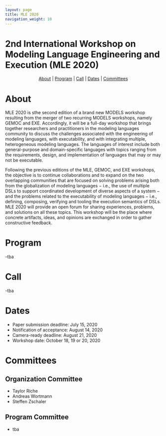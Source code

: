 ```yaml
---
layout: page
title: MLE 2020
navigation_weight: 10
---
```


<p align="center">
<h1>2nd International Workshop on Modeling Language Engineering and Execution (MLE 2020)</h1>
</p>

<p align="center">
  <a href="https://mleworkshop.github.io/editions/mle2020.html#about">About</a> | <a href="https://mleworkshop.github.io/editions/mle2020.html#program">Program</a> | <a href="https://mleworkshop.github.io/editions/mle2020.html#call">Call</a> | <a href="https://mleworkshop.github.io/editions/mle2020.html#dates">Dates</a> | <a href="https://mleworkshop.github.io/editions/mle2020.html#committees">Committees</a>
</p>

# About
MLE 2020 is sthe second edition of a brand new MODELS workshop resulting from the merger of two recurring MODELS workshops, namely GEMOC and EXE. Accordingly, it will be a full-day workshop that brings together researchers and practitioners in the modeling languages community to discuss the challenges associated with the engineering of modeling languages, with executability, and with integrating multiple, heterogeneous modeling languages. The languages of interest include both general-purpose and domain-specific languages with topics ranging from the requirements, design, and implementation of languages that may or may not be executable.

Following the previous editions of the MLE, GEMOC, and EXE workshops, the objective is to continue collaborations and to expand on the two overlapping communities that are focused on solving problems arising both from the globalization of modeling languages − i.e., the use of multiple DSLs to support coordinated development of diverse aspects of a system − and the problems related to the executability of modeling languages − i.e., defining, composing, verifying and tooling the execution semantics of DSLs. MLE 2020 will provide an open forum for sharing experiences, problems, and solutions on all these topics. This workshop will be the place where concrete artifacts, ideas, and opinions are exchanged in order to gather constructive feedback.

# Program
-tba

# Call
-tba

# Dates
- Paper submission deadline: July 15, 2020
- Notification of acceptance: August 14, 2020
- Camera-ready deadline: August 21, 2020
- Workshop date: October 18, 19 or 20, 2020

# Committees

## Organization Committee
- Taylor Riche 
- Andreas Wortmann
- Steffen Zschaler

## Program Committee
- tba
